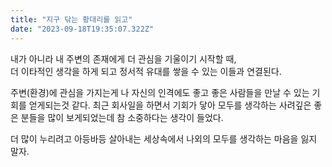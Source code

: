 ```yaml
---
title: "지구 닦는 황대리를 읽고"
date: "2023-09-18T19:35:07.322Z"
---
```

내가 아니라 내 주변의 존재에게 더 관심을 기울이기 시작할 때,  
더 이타적인 생각을 하게 되고 정서적 유대를 쌓을 수 있는 이들과 연결된다.  

주변(환경)에 관심을 가지는게 나 자신의 인격에도 좋고 좋은 사람들을 만날 수 있는 기회를 얻게되는것 같다. 최근 회사일을 하면서 기회가 닿아 모두를 생각하는 사려깊은 좋은 분들을 많이 보게되었는데 참 소중하다는 생각이 들었다.

더 많이 누리려고 아등바등 살아내는 세상속에서 나외의 모두를 생각하는 마음을 잃지 말자.


